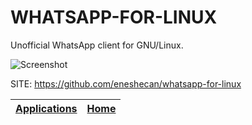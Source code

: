 # WHATSAPP-FOR-LINUX

 Unofficial WhatsApp client for GNU/Linux.
 
 ![Screenshot](https://community.linuxmint.com/img/screenshots/whatsapp-desktop.png)
 
 SITE: https://github.com/eneshecan/whatsapp-for-linux

 | [Applications](https://portable-linux-apps.github.io/apps.html) | [Home](https://portable-linux-apps.github.io)
 | --- | --- |
